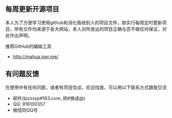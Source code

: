 

## 每周更新开源项目
本人为了方便学习使用github和消化吸收别人的项目文件，故实行每周定时更新项目，所有文件均来源于各大网站，本人对所发出的项目正确与否不做任何保证，对此作出声明。

推荐GitHub的编辑工具

   *  http://mahua.jser.me/


## 有问题反馈
在使用中有任何问题，或者有项目恰谈，欢迎找我，可以用以下联系方式跟我交流

* 邮件(lpzxxsp#163.com, 把#换成@)
* QQ: 916100357
* 微信同QQ号


